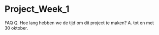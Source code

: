 # Project_Week_1

FAQ
Q. Hoe lang hebben we de tijd om dit project te maken?
A. tot en met 30 oktober.
